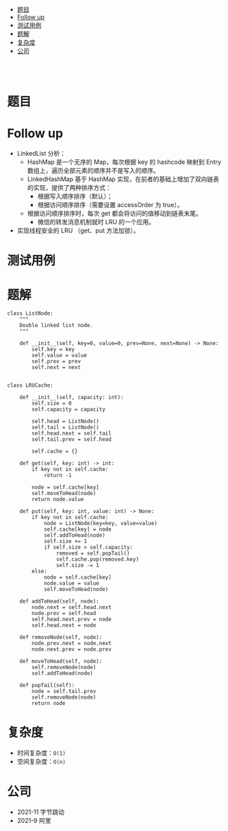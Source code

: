 - [题目](#题目)
- [Follow up](#follow-up)
- [测试用例](#测试用例)
- [题解](#题解)
- [复杂度](#复杂度)
- [公司](#公司)

</br></br>

# 题目

# Follow up
- LinkedList 分析：
    - HashMap 是一个无序的 Map，每次根据 key 的 hashcode 映射到 Entry 数组上，遍历全部元素的顺序并不是写入的顺序。
    - LinkedHashMap 基于 HashMap 实现，在前者的基础上增加了双向链表的实现，提供了两种排序方式：
        - 根据写入顺序排序（默认）；
        - 根据访问顺序排序（需要设置 accessOrder 为 true）。
    - 根据访问顺序排序时，每次 get 都会将访问的值移动到链表末尾。
      - 微信的转发消息机制就时 LRU 的一个应用。
- 实现线程安全的 LRU （get、put 方法加锁）。

# 测试用例

# 题解
```
class ListNode:
    """
    Double linked list node.
    """

    def __init__(self, key=0, value=0, prev=None, next=None) -> None:
        self.key = key
        self.value = value
        self.prev = prev
        self.next = next


class LRUCache:

    def __init__(self, capacity: int):
        self.size = 0
        self.capacity = capacity

        self.head = ListNode()
        self.tail = ListNode()
        self.head.next = self.tail
        self.tail.prev = self.head

        self.cache = {}

    def get(self, key: int) -> int:
        if key not in self.cache:
            return -1

        node = self.cache[key]
        self.moveToHead(node)
        return node.value

    def put(self, key: int, value: int) -> None:
        if key not in self.cache:
            node = ListNode(key=key, value=value)
            self.cache[key] = node
            self.addToHead(node)
            self.size += 1
            if self.size > self.capacity:
                removed = self.popTail()
                self.cache.pop(removed.key)
                self.size -= 1
        else:
            node = self.cache[key]
            node.value = value
            self.moveToHead(node)

    def addToHead(self, node):
        node.next = self.head.next
        node.prev = self.head
        self.head.next.prev = node
        self.head.next = node

    def removeNode(self, node):
        node.prev.next = node.next
        node.next.prev = node.prev

    def moveToHead(self, node):
        self.removeNode(node)
        self.addToHead(node)

    def popTail(self):
        node = self.tail.prev
        self.removeNode(node)
        return node
```

# 复杂度
- 时间复杂度：`O(1)`
- 空间复杂度：`O(n)`

# 公司
- 2021-11 字节跳动
- 2021-9 阿里